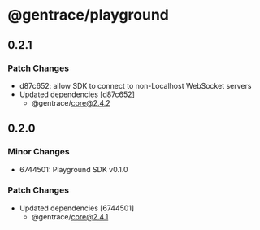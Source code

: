 # @gentrace/playground

## 0.2.1

### Patch Changes

- d87c652: allow SDK to connect to non-Localhost WebSocket servers
- Updated dependencies [d87c652]
  - @gentrace/core@2.4.2

## 0.2.0

### Minor Changes

- 6744501: Playground SDK v0.1.0

### Patch Changes

- Updated dependencies [6744501]
  - @gentrace/core@2.4.1
